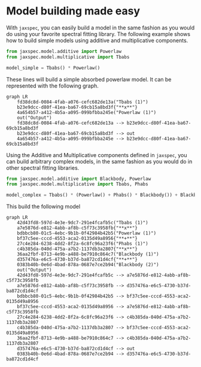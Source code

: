 # Model building made easy

With `jaxspec`, you can easily build a model in the same fashion as you would do using
your favorite spectral fitting library. The following example shows how to build simple
models using additive and multiplicative components.

```python
from jaxspec.model.additive import Powerlaw
from jaxspec.model.multiplicative import Tbabs

model_simple = Tbabs() * Powerlaw()
```

These lines will build a simple absorbed powerlaw model. It can be
represented with the following graph.

```mermaid
graph LR
    fd38dc8d-0084-4fab-a076-cefc682de13a("Tbabs (1)")
    b23e9dcc-d80f-41ea-ba67-69cb15a8bd3f{"**x**"}
    4a654b57-a412-4b5a-a095-099bfbba245e("Powerlaw (1)")
    out("Output")
    fd38dc8d-0084-4fab-a076-cefc682de13a --> b23e9dcc-d80f-41ea-ba67-69cb15a8bd3f
    b23e9dcc-d80f-41ea-ba67-69cb15a8bd3f --> out
    4a654b57-a412-4b5a-a095-099bfbba245e --> b23e9dcc-d80f-41ea-ba67-69cb15a8bd3f
```

Using the Additive and Multiplicative components defined in `jaxspec`, you can
build arbitrary complex models, in the same fashion as you would do in other
spectral fitting libraries.

```python
from jaxspec.model.additive import Blackbody, Powerlaw
from jaxspec.model.multiplicative import Tbabs, Phabs

model_complex = Tbabs() * (Powerlaw() + Phabs() * Blackbody()) + Blackbody()
```

This build the following model

``` mermaid
graph LR
    42d43fd8-597d-4e3e-9dc7-291e4fcafb5c("Tbabs (1)")
    a7e5876d-e812-4abb-af8b-c5f73c3958fb{"**x**"}
    bdbbcb80-01c5-4ebc-9b1b-0f42984b42b5("Powerlaw (1)")
    bf37c5ee-cccd-4553-aca2-0135d49a8956{"**+**"}
    27c4e284-6238-4dd2-8f2a-6c8fc96a23f6("Phabs (1)")
    c4b385da-040d-475a-a7b2-1137db3a2807{"**x**"}
    36aa2fbf-8713-4e9b-a488-be7910c864c7("Blackbody (1)")
    d357476a-e6c5-4730-b37d-ba872cd1d4cf{"**+**"}
    0383b40b-0e6d-4bad-878a-0687e7ce2b94("Blackbody (2)")
    out("Output")
    42d43fd8-597d-4e3e-9dc7-291e4fcafb5c --> a7e5876d-e812-4abb-af8b-c5f73c3958fb
    a7e5876d-e812-4abb-af8b-c5f73c3958fb --> d357476a-e6c5-4730-b37d-ba872cd1d4cf
    bdbbcb80-01c5-4ebc-9b1b-0f42984b42b5 --> bf37c5ee-cccd-4553-aca2-0135d49a8956
    bf37c5ee-cccd-4553-aca2-0135d49a8956 --> a7e5876d-e812-4abb-af8b-c5f73c3958fb
    27c4e284-6238-4dd2-8f2a-6c8fc96a23f6 --> c4b385da-040d-475a-a7b2-1137db3a2807
    c4b385da-040d-475a-a7b2-1137db3a2807 --> bf37c5ee-cccd-4553-aca2-0135d49a8956
    36aa2fbf-8713-4e9b-a488-be7910c864c7 --> c4b385da-040d-475a-a7b2-1137db3a2807
    d357476a-e6c5-4730-b37d-ba872cd1d4cf --> out
    0383b40b-0e6d-4bad-878a-0687e7ce2b94 --> d357476a-e6c5-4730-b37d-ba872cd1d4cf
```

